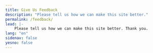 ```yaml
---
title: Give Us Feedback
description: "Please tell us how we can make this site better."
permalink: /feedback/
lead: |-
    Please tell us how we can make this site better. Thank you.
lang: "en"
sidenav: false
yesno: false
---
```

